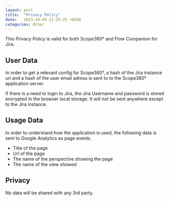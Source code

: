 ```yaml
---
layout: post
title:  "Privacy Policy"
date:   2023-10-09 21:35:25 +0200
categories: Other
---
```

This Privacy Policy is valid for both Scope360° and Flow Companion for Jira.

## User Data

In order to get a relevant config for Scope360°, a hash of the Jira instance url and a hash of the user email adress is sent to to the Scope360° application server.

If there is a need to login to Jira, the Jira Username and password is stored encrypted in the browser local storage. It will not be sent anywhere except to the Jira instance.

## Usage Data

In order to understand how the application is used, the following data is sent to Google Analytics as page events.

- Title of the page
- Url of the page
- The name of the perspective showing the page
- The name of the view showed

## Privacy

No data will be shared with any 3rd party.
